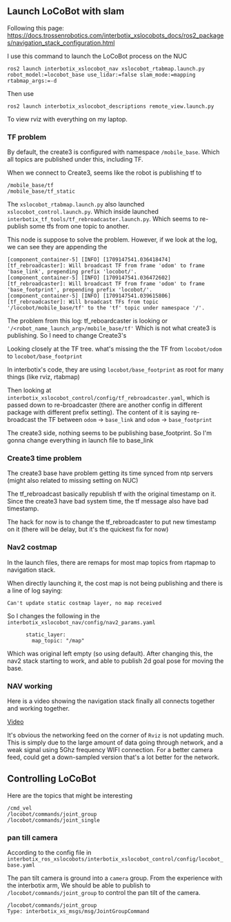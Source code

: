 
## Launch LoCoBot with slam


Following this page:
https://docs.trossenrobotics.com/interbotix_xslocobots_docs/ros2_packages/navigation_stack_configuration.html

I use this command to launch the LoCoBot process on the NUC
```
ros2 launch interbotix_xslocobot_nav xslocobot_rtabmap.launch.py robot_model:=locobot_base use_lidar:=false slam_mode:=mapping rtabmap_args:=-d
```

Then use 
```
ros2 launch interbotix_xslocobot_descriptions remote_view.launch.py
```

To view rviz with everything on my laptop.

### TF problem 

By default, the create3 is configured with namespace `/mobile_base`.
Which all topics are published under this, including TF. 

When we connect to Create3, seems like the robot is publishing tf to 
```
/mobile_base/tf
/mobile_base/tf_static
```

The `xslocobot_rtabmap.launch.py` also launched `xslocobot_control.launch.py`. Which inside launched `interbotix_tf_tools/tf_rebroadcaster.launch.py`. Which seems to re-publish some tfs from one topic to another.

This node is suppose to solve the problem. However, if we look at the log, we can see they are appending the 

```
[component_container-5] [INFO] [1709147541.036418474] [tf_rebroadcaster]: Will broadcast TF from frame 'odom' to frame 'base_link', prepending prefix 'locobot/'.
[component_container-5] [INFO] [1709147541.036472602] [tf_rebroadcaster]: Will broadcast TF from frame 'odom' to frame 'base_footprint', prepending prefix 'locobot/'.
[component_container-5] [INFO] [1709147541.039615806] [tf_rebroadcaster]: Will broadcast TFs from topic '/locobot/mobile_base/tf' to the 'tf' topic under namespace '/'.
```

The problem from this log: tf_reboardcaster is looking or `'/<robot_name_launch_arg>/mobile_base/tf'` Which is not what create3 is publishing. So I need to change Create3's 

Looking closely at the TF tree. what's missing the the TF from `locobot/odom` to `locobot/base_footprint`

In interbotix's code, they are using `locobot/base_footprint` as root for many things (like rviz, rtabmap)

Then looking at `interbotix_xslocobot_control/config/tf_rebroadcaster.yaml`, which is passed down to re-broadcaster (there are another config in different package with different prefix setting). The content of it is saying re-broadcast the TF between `odom` -> `base_link` and `odom` -> `base_footprint`

The create3 side, nothing seems to be publishing base_footprint. So I'm gonna change everything in launch file to base_link

### Create3 time problem

The create3 base have problem getting its time synced from ntp servers (might also related to missing setting on NUC)

The tf_rebroadcast basically republish tf with the original timestamp on it. Since the create3 have bad system time, the tf message also have bad timestamp. 

The hack for now is to change the tf_rebroadcaster to put new timestamp on it (there will be delay, but it's the quickest fix for now)

### Nav2 costmap

In the launch files, there are remaps for most map topics from rtapmap to navigation stack.

When directly launching it, the cost map is not being publishing and there is a line of log saying: 

```
Can't update static costmap layer, no map received
```

So I changes the following in the `interbotix_xslocobot_nav/config/nav2_params.yaml`
```
      static_layer:
        map_topic: "/map"
```
Which was original left empty (so using default). After changing this, the nav2 stack starting to work, and able to publish 2d goal pose for moving the base.



### NAV working

Here is a video showing the navigation stack finally all connects together and working together.

[Video](medias/LoCoBot-Nav2-first-working.mp4)

It's obvious the networking feed on the corner of `Rviz` is not updating much. This is simply due to the large amount of data going through network, and a weak signal using 5Ghz frequency WIFI connection. For a better camera feed, could get a down-sampled version that's a lot better for the network.

## Controlling LoCoBot

Here are the topics that might be interesting

```
/cmd_vel
/locobot/commands/joint_group
/locobot/commands/joint_single
```

### pan till camera

According to the config file in `interbotix_ros_xslocobots/interbotix_xslocobot_control/config/locobot_base.yaml`

The pan tilt camera is ground into a `camera` group. From the experience with the interbotix arm, We should be able to publish to `/locobot/commands/joint_group` to control the pan tilt of the camera. 

```
/locobot/commands/joint_group
Type: interbotix_xs_msgs/msg/JointGroupCommand
```